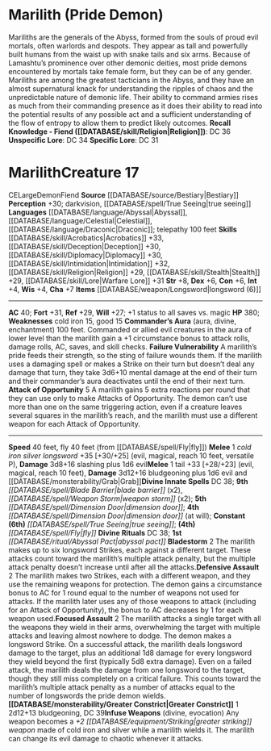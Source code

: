 ﻿---
ac: '40'
alignment: CE
charisma: '+7'
constitution: '+6'
creature_ability:
- Attack of Opportunity
- Bladestorm
- "Commander\u2019s Aura"
- Defensive Assault
- Failure Vulnerability
- ''
- Focused Assault
- Greater Constrict
- Infuse Weapons
creature_family: '[[DATABASE/monsterfamily/Demon|Demon]]'
dexterity: '+6'
fly_speed: '40'
fortitude: '+31'
hp: '380'
id: '103'
intelligence: '+4'
land_speed: '40'
language:
- '[[DATABASE/language/Abyssal|Abyssal]]'
- '[[DATABASE/language/Celestial|Celestial]]'
- '[[DATABASE/language/Draconic|Draconic]] ; telepathy 100 feet'
level: '17'
max_speed: '40'
name: Marilith
perception: '+30'
rarity: Common
reflex: '+29'
sense:
- darkvision
- '[[DATABASE/spell/True Seeing|true seeing]]'
size: Large
skill:
- '[[DATABASE/skill/Acrobatics|Acrobatics]] +33'
- '[[DATABASE/skill/Deception|Deception]] +30'
- '[[DATABASE/skill/Diplomacy|Diplomacy]] +30'
- '[[DATABASE/skill/Intimidation|Intimidation]] +32'
- '[[DATABASE/skill/Religion|Religion]] +29'
- '[[DATABASE/skill/Stealth|Stealth]] +29'
- '[[DATABASE/skill/Lore|Warfare Lore]] +31'
source: '[[DATABASE/source/Bestiary|Bestiary]]'
speed:
- 40 feet
- fly 40 feet (from [[DATABASE/spell/Fly|fly]] )
spell:
- '[[DATABASE/spell/Blade Barrier|Blade Barrier]]'
- '[[DATABASE/spell/Dimension Door|Dimension Door]]'
- '[[DATABASE/spell/Fly|Fly]]'
- '[[DATABASE/spell/True Seeing|True Seeing]]'
- '[[DATABASE/spell/Weapon Storm|Weapon Storm]]'
strength: '+8'
strength_req: '8'
strongest_save:
- Fortitude
trait:
- '[[DATABASE/trait/Demon|Demon]]'
- '[[DATABASE/trait/Fiend|Fiend]]'
type: Creature
vision: Darkvision
weakest_save:
- Will
weakness:
- cold iron 15
- good 15
will: '+27'
wisdom: '+4'

---
# Marilith (Pride Demon)

Mariliths are the generals of the Abyss, formed from the souls of proud evil mortals, often warlords and despots. They appear as tall and powerfully built humans from the waist up with snake tails and six arms. Because of Lamashtu’s prominence over other demonic deities, most pride demons encountered by mortals take female form, but they can be of any gender.
 Mariliths are among the greatest tacticians in the Abyss, and they have an almost supernatural knack for understanding the ripples of chaos and the unpredictable nature of demonic life. Their ability to command armies rises as much from their commanding presence as it does their ability to read into the potential results of any possible act and a sufficient understanding of the flow of entropy to allow them to predict likely outcomes.
**Recall Knowledge - Fiend ([[DATABASE/skill/Religion|Religion]])**: DC 36
**Unspecific Lore**: DC 34
**Specific Lore**: DC 31

# Marilith<span class="item-type">Creature 17</span>

<span class="trait-alignment item-trait">CE</span><span class="trait-size item-trait">Large</span><span class="item-trait">Demon</span><span class="item-trait">Fiend</span>
**Source** [[DATABASE/source/Bestiary|Bestiary]]
**Perception** +30; darkvision, [[DATABASE/spell/True Seeing|true seeing]]
**Languages** [[DATABASE/language/Abyssal|Abyssal]], [[DATABASE/language/Celestial|Celestial]], [[DATABASE/language/Draconic|Draconic]]; telepathy 100 feet
**Skills** [[DATABASE/skill/Acrobatics|Acrobatics]] +33, [[DATABASE/skill/Deception|Deception]] +30, [[DATABASE/skill/Diplomacy|Diplomacy]] +30, [[DATABASE/skill/Intimidation|Intimidation]] +32, [[DATABASE/skill/Religion|Religion]] +29, [[DATABASE/skill/Stealth|Stealth]] +29, [[DATABASE/skill/Lore|Warfare Lore]] +31
**Str** +8, **Dex** +6, **Con** +6, **Int** +4, **Wis** +4, **Cha** +7
**Items** [[DATABASE/weapon/Longsword|longsword (6)]]

---
**AC** 40; **Fort** +31, **Ref** +29, **Will** +27; +1 status to all saves vs. magic
**HP** 380; **Weaknesses** cold iron 15, good 15
<span class="in-box-ability">**Commander’s Aura** (aura, divine, enchantment) 100 feet. Commanded or allied evil creatures in the aura of lower level than the marilith gain a +1 circumstance bonus to attack rolls, damage rolls, AC, saves, and skill checks.</span><span class="in-box-ability"> **Failure Vulnerability** A marilith’s pride feeds their strength, so the sting of failure wounds them. If the marilith uses a damaging spell or makes a Strike on their turn but doesn’t deal any damage that turn, they take 3d6+10 mental damage at the end of their turn and their commander’s aura deactivates until the end of their next turn.</span><span class="in-box-ability"> **Attack of Opportunity** <span class="action-icon">5</span> A marilith gains 5 extra reactions per round that they can use only to make Attacks of Opportunity. The demon can’t use more than one on the same triggering action, even if a creature leaves several squares in the marilith’s reach, and the marilith must use a different weapon for each Attack of Opportunity.</span>

---
**Speed** 40 feet, fly 40 feet (from [[DATABASE/spell/Fly|fly]])
<span class="in-box-ability">**Melee** <span class="action-icon">1</span> _cold iron silver longsword_ +35 [+30/+25] (evil, magical, reach 10 feet, versatile P), **Damage** 3d8+16 slashing plus 1d6 evil</span><span class="in-box-ability">**Melee** <span class="action-icon">1</span> tail +33 [+28/+23] (evil, magical, reach 10 feet), **Damage** 3d12+16 bludgeoning plus 1d6 evil and [[DATABASE/monsterability/Grab|Grab]]</span>**Divine Innate Spells** DC 38; **9th** _[[DATABASE/spell/Blade Barrier|blade barrier]]_ (x2), _[[DATABASE/spell/Weapon Storm|weapon storm]]_ (x2); **5th** _[[DATABASE/spell/Dimension Door|dimension door]]_; **4th** _[[DATABASE/spell/Dimension Door|dimension door]]_ (at will); **Constant** **(6th)** _[[DATABASE/spell/True Seeing|true seeing]]_; **(4th)** _[[DATABASE/spell/Fly|fly]]_
**Divine Rituals** DC 38; **1st** _[[DATABASE/ritual/Abyssal Pact|abyssal pact]]_
<span class="in-box-ability">**Bladestorm** <span class="action-icon">2</span> The marilith makes up to six longsword Strikes, each against a different target. These attacks count toward the marilith’s multiple attack penalty, but the multiple attack penalty doesn’t increase until after all the attacks.</span><span class="in-box-ability">**Defensive Assault** <span class="action-icon">2</span> The marilith makes two Strikes, each with a different weapon, and they use the remaining weapons for protection. The demon gains a circumstance bonus to AC for 1 round equal to the number of weapons not used for attacks. If the marilith later uses any of those weapons to attack (including for an Attack of Opportunity), the bonus to AC decreases by 1 for each weapon used.</span><span class="in-box-ability">**Focused Assault** <span class="action-icon">2</span> The marilith attacks a single target with all the weapons they wield in their arms, overwhelming the target with multiple attacks and leaving almost nowhere to dodge. The demon makes a longsword Strike. On a successful attack, the marilith deals longsword damage to the target, plus an additional 1d8 damage for every longsword they wield beyond the first (typically 5d8 extra damage). Even on a failed attack, the marilith deals the damage from one longsword to the target, though they still miss completely on a critical failure. This counts toward the marilith’s multiple attack penalty as a number of attacks equal to the number of longswords the pride demon wields.</span><span class="in-box-ability">**[[DATABASE/monsterability/Greater Constrict|Greater Constrict]]** <span class="action-icon">1</span> 2d12+13 bludgeoning, DC 39</span><span class="in-box-ability">**Infuse Weapons** (divine, evocation) Any weapon becomes a _+2 [[DATABASE/equipment/Striking|greater striking]] weapon_ made of cold iron and silver while a marilith wields it. The marilith can change its evil damage to chaotic whenever it attacks.</span>